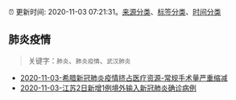 :alarm_clock: 更新时间: 2020-11-03 07:21:31。[来源分类](../README.md)、[标签分类](../TAGS.md)、[时间分类](../TIMELINE.md)

## 肺炎疫情


> 关键字：`肺炎`、`肺炎疫情`、`武汉肺炎`



- [2020-11-03-希腊新冠肺炎疫情挤占医疗资源-常规手术量严重缩减](http://app.cctv.com/special/cportal/detail/arti/index.html?id=Arti1vxdBI4m5MaQMSoNIYiw201103&isfromapp=1) 
- [2020-11-03-江苏2日新增1例境外输入新冠肺炎确诊病例](http://app.cctv.com/special/cportal/detail/arti/index.html?id=ArtinML7NYUcWlsJweqz9DWq201103&isfromapp=1) 